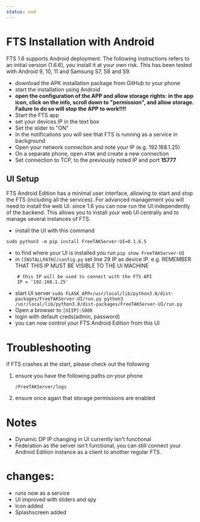 ```yaml
---
status: ood
---
```


# FTS Installation with Android
FTS 1.6 supports Android deployment.
The following instructions refers to an initial version (1.6.6),
you install it at your own risk.
This has been tested with Android 9, 10, 11 and Samsung S7, S8 and S9.

- download the APK installation package from GitHub to  your phone
- start the installation using Android
- **open the configuration of the APP and allow storage rights: in the app icon, click on the info, scroll down to "permission", and allow storage. Failure to do so will stop the APP to work!!!!**
- Start the FTS app
- set your devices IP in the text box
- Set the slider to "ON"
- In the notifications you will see that FTS is running as a service in background
- Open your network connection and note your IP (e.g. 192.168.1.25)
- On a separate phone, open `ATAK` and create a new connection
- Set  connection to TCP, to the previously noted IP and port **15777**

## UI Setup
FTS  Android Edition has a minimal user interface,
allowing to start and stop the FTS (including all the services).
For advanced management you will need to install the web UI.
since 1.6 you can now run the UI independently of the backend.
This allows you to install your web UI centrally and to manage several instances of FTS.

- install the UI with this command
```
sudo python3 -m pip install FreeTAKServer-UI=0.1.6.5
```
- to find where your UI is installed you run
```pip show FreeTAKServer-UI```
- in `[INSTALLPATH]/config.py`  set line 29 IP as device IP. e.g. REMEMBER THAT THIS IP MUST BE VISIBLE TO THE UI MACHINE
```
    # this IP will be used to connect with the FTS API
    IP = '192.168.1.25'
```
- start UI server
```sudo FLASK_APP=/usr/local/lib/python3.8/dist-packages/FreeTAKServer-UI/run.py python3 /usr/local/lib/python3.8/dist-packages/FreeTAKServer-UI/run.py```
- Open a browser to `[UIIP]:5000`
- login with default creds(admin, password)
- you can now control your FTS Android Edition from this UI 


# Troubleshooting
if FTS crashes at the start, please check out the following

1. ensure you have the following paths on your phone
    ```/FreeTAKServer/certs/ClientPackages
    /FreeTAKServer/logs
    ```
2. ensure once again that storage permissions are enabled

# Notes
* Dynamic DP IP changing in UI currently isn't functional
* Federation as the server isn't functional,
  you can still connect your Android Edition instance as a client to another regular FTS.  

# changes:
- runs now as a service
- UI improved with sliders and spy
- Icon added
- Splashscreen added
